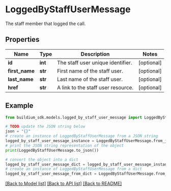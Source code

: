 # LoggedByStaffUserMessage

The staff member that logged the call.

## Properties

Name | Type | Description | Notes
------------ | ------------- | ------------- | -------------
**id** | **int** | The staff user unique identifier. | [optional] 
**first_name** | **str** | First name of the staff user. | [optional] 
**last_name** | **str** | Last name of the staff user. | [optional] 
**href** | **str** | A link to the staff user resource. | [optional] 

## Example

```python
from buildium_sdk.models.logged_by_staff_user_message import LoggedByStaffUserMessage

# TODO update the JSON string below
json = "{}"
# create an instance of LoggedByStaffUserMessage from a JSON string
logged_by_staff_user_message_instance = LoggedByStaffUserMessage.from_json(json)
# print the JSON string representation of the object
print(LoggedByStaffUserMessage.to_json())

# convert the object into a dict
logged_by_staff_user_message_dict = logged_by_staff_user_message_instance.to_dict()
# create an instance of LoggedByStaffUserMessage from a dict
logged_by_staff_user_message_from_dict = LoggedByStaffUserMessage.from_dict(logged_by_staff_user_message_dict)
```
[[Back to Model list]](../README.md#documentation-for-models) [[Back to API list]](../README.md#documentation-for-api-endpoints) [[Back to README]](../README.md)


